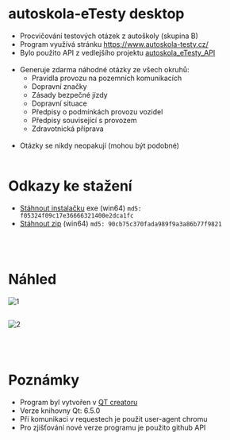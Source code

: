 # autoskola-eTesty desktop
- Procvičování testových otázek z autoškoly (skupina B)
- Program využívá stránku https://www.autoskola-testy.cz/
- Bylo použito API z vedlejšího projektu [autoskola_eTesty_API](https://github.com/RxiPland/autoskola_eTesty_API)
<br></br>
- Generuje zdarma náhodné otázky ze všech okruhů:
  - Pravidla provozu na pozemních komunikacích
  - Dopravní značky
  - Zásady bezpečné jízdy
  - Dopravní situace
  - Předpisy o podmínkách provozu vozidel
  - Předpisy související s provozem
  - Zdravotnická příprava
<br></br>
- Otázky se nikdy neopakují (mohou být podobné)
<br></br>

# Odkazy ke stažení
- [Stáhnout instalačku](https://github.com/RxiPland/autoskola_eTesty_desktop/releases/download/v1.1.2/autoskola-eTesty_setup.exe) exe (win64) `md5: f05324f09c17e36666321400e2dca1fc`
- [Stáhnout zip](https://github.com/RxiPland/autoskola_eTesty_desktop/releases/download/v1.1.2/autoskola-eTesty.zip) (win64) `md5: 90cb75c370fada989f9a3a86b77f9821`

<br></br>
# Náhled
![1](https://user-images.githubusercontent.com/82058894/230598346-34b85bfe-39e4-416d-aee5-5d50ff6c0f59.png)
##
![2](https://user-images.githubusercontent.com/82058894/232253579-6f332d2d-d550-4e78-9b5d-8b20f2717ea6.png)

<br></br>
# Poznámky
- Program byl vytvořen v [QT creatoru](https://www.qt.io/product/development-tools)
- Verze knihovny Qt: 6.5.0
- Při komunikaci v requestech je použit user-agent chromu
- Pro zjišťování nové verze programu je použito github API
